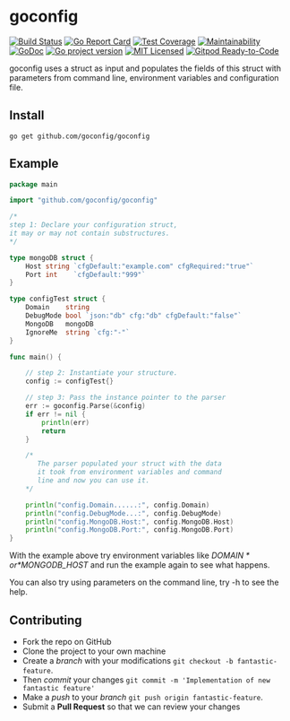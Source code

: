 # goconfig
[![Build Status](https://travis-ci.org/goconfig/goconfig.svg?branch=master)](https://travis-ci.org/goconfig/goconfig)
[![Go Report Card](https://goreportcard.com/badge/github.com/goconfig/goconfig)](https://goreportcard.com/report/github.com/goconfig/goconfig)
[![Test Coverage](https://api.codeclimate.com/v1/badges/f11c9124505888c4c8db/test_coverage)](https://codeclimate.com/github/goconfig/goconfig/test_coverage)
[![Maintainability](https://api.codeclimate.com/v1/badges/f11c9124505888c4c8db/maintainability)](https://codeclimate.com/github/goconfig/goconfig/maintainability)
[![GoDoc](https://godoc.org/github.com/goconfig/goconfig?status.png)](https://pkg.go.dev/github.com/goconfig/goconfig?tab=doc)
[![Go project version](https://badge.fury.io/go/github.com%2Fgoconfig%2Fgoconfig.svg)](https://badge.fury.io/go/github.com%2Fgoconfig%2Fgoconfig)
[![MIT Licensed](https://img.shields.io/badge/license-MIT-green.svg)](https://tldrlegal.com/license/mit-license)
[![Gitpod Ready-to-Code](https://img.shields.io/badge/Gitpod-Ready--to--Code-blue?logo=gitpod)](https://gitpod.io/#https://github.com/goconfig/goconfig) 


goconfig uses a struct as input and populates the fields of this struct with parameters from command line, environment variables and configuration file.

## Install

```
go get github.com/goconfig/goconfig
```

## Example

```go
package main

import "github.com/goconfig/goconfig"

/*
step 1: Declare your configuration struct,
it may or may not contain substructures.
*/

type mongoDB struct {
	Host string `cfgDefault:"example.com" cfgRequired:"true"`
	Port int    `cfgDefault:"999"`
}

type configTest struct {
	Domain    string
	DebugMode bool `json:"db" cfg:"db" cfgDefault:"false"`
	MongoDB   mongoDB
	IgnoreMe  string `cfg:"-"`
}

func main() {

	// step 2: Instantiate your structure.
	config := configTest{}

	// step 3: Pass the instance pointer to the parser
	err := goconfig.Parse(&config)
	if err != nil {
		println(err)
		return
	}

	/*
	   The parser populated your struct with the data
	   it took from environment variables and command
	   line and now you can use it.
	*/

	println("config.Domain......:", config.Domain)
	println("config.DebugMode...:", config.DebugMode)
	println("config.MongoDB.Host:", config.MongoDB.Host)
	println("config.MongoDB.Port:", config.MongoDB.Port)
}
```

With the example above try environment variables like *$DOMAIN* or *$MONGODB_HOST* and run the example again to see what happens.

You can also try using parameters on the command line, try -h to see the help.

## Contributing

- Fork the repo on GitHub
- Clone the project to your own machine
- Create a *branch* with your modifications `git checkout -b fantastic-feature`.
- Then _commit_ your changes `git commit -m 'Implementation of new fantastic feature'`
- Make a _push_ to your _branch_ `git push origin fantastic-feature`.
- Submit a **Pull Request** so that we can review your changes
